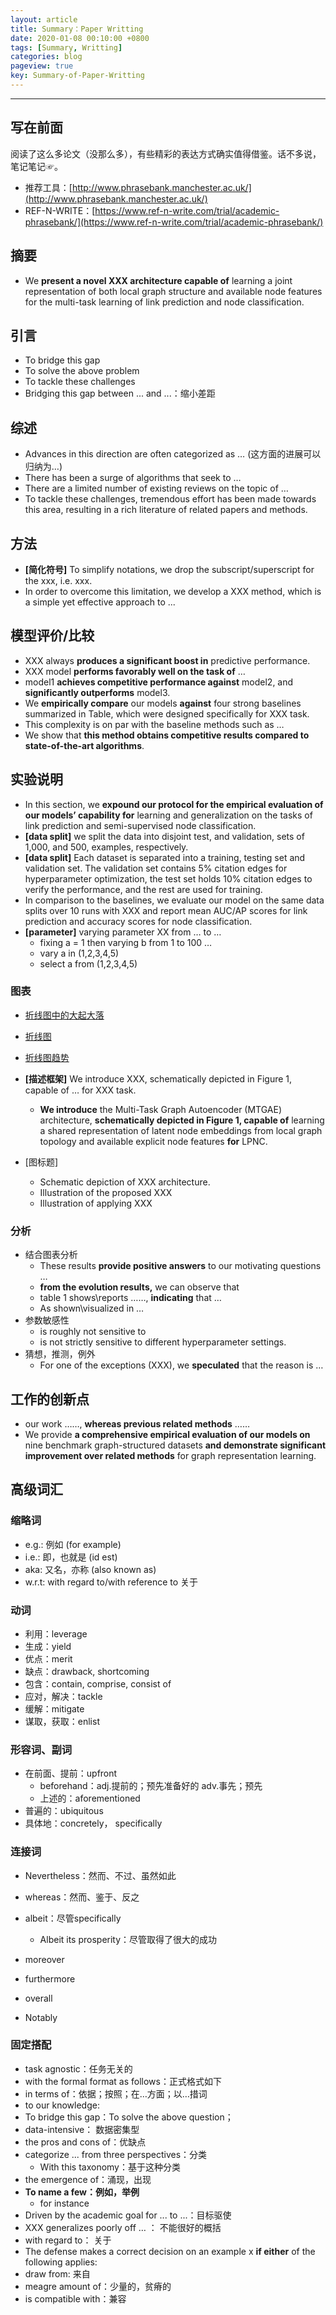 ```yaml
---
layout: article
title: Summary：Paper Writting
date: 2020-01-08 00:10:00 +0800
tags: [Summary, Writting]
categories: blog
pageview: true
key: Summary-of-Paper-Writting
---
```


------



## 写在前面

阅读了这么多论文（没那么多），有些精彩的表达方式确实值得借鉴。话不多说，笔记笔记☞。

- 推荐工具：[http://www.phrasebank.manchester.ac.uk/](http://www.phrasebank.manchester.ac.uk/)
- REF-N-WRITE：[https://www.ref-n-write.com/trial/academic-phrasebank/](https://www.ref-n-write.com/trial/academic-phrasebank/)

## 摘要

- We **present a novel XXX architecture capable of** learning a joint representation of both local graph structure and available node features for the multi-task learning of link prediction and node classification.



## 引言

- To bridge this gap
- To solve the above problem
- To tackle these challenges
- Bridging this gap between ... and ...：缩小差距



## 综述

- Advances in this direction are often categorized as … (这方面的进展可以归纳为…)
- There has been a surge of algorithms that seek to …
- There are a limited number of existing reviews on the topic of …
- To tackle these challenges, tremendous effort has been made towards this area, resulting in a rich literature of related papers and methods. 



## 方法

- **[简化符号]** To simplify notations, we drop the subscript/superscript for the xxx, i.e. xxx.
- In order to overcome this limitation, we develop a XXX method, which is a simple yet effective approach to ...



## 模型评价/比较

- XXX always **produces a significant boost in** predictive performance.
- XXX model **performs favorably well on the task of** …
- model1 **achieves competitive performance against** model2, and **significantly outperforms** model3.
- We **empirically compare** our models **against** four strong baselines summarized in Table, which were designed specifically for XXX task.
- This complexity is on par with the baseline methods such as …
- We show that **this method obtains competitive results compared to state-of-the-art algorithms**.



## 实验说明

- In this section, we **expound our protocol for the empirical evaluation of our models’ capability for** learning and generalization on the tasks of link prediction and semi-supervised node classification.
- **[data split]** we split the data into disjoint test, and validation, sets of 1,000, and 500, examples, respectively.
- **[data split]** Each dataset is separated into a training, testing set and validation set. The validation set contains 5% citation edges for hyperparameter optimization, the test set holds 10% citation edges to verify the performance, and the rest are used for training.
- In comparison to the baselines, we evaluate our model on the same data splits over 10 runs with XXX and report mean AUC/AP scores for link prediction and accuracy scores for node classification.
- **[parameter]** varying parameter XX from … to …
  - fixing a = 1 then varying b from 1 to 100 …
  - vary a in (1,2,3,4,5)
  - select a from (1,2,3,4,5)

### 图表

- [折线图中的大起大落](https://zhuanlan.zhihu.com/p/24372300)
- [折线图](http://blog.sina.com.cn/s/blog_5ac7f5100100soyp.html)
- [折线图趋势](http://www.joozone.com/ielts/12268.html)

- **[描述框架]** We introduce XXX, schematically depicted in Figure 1, capable of … for XXX task.
  - **We introduce** the Multi-Task Graph Autoencoder (MTGAE) architecture, **schematically depicted in Figure 1, capable of** learning a shared representation of latent node embeddings from local graph topology and available explicit node features **for** LPNC. 
- [图标题]
  - Schematic depiction of XXX architecture.
  - Illustration of the proposed XXX
  - Illustration of applying XXX

### 分析

- 结合图表分析
  - These results **provide positive answers** to our motivating questions …
  - **from the evolution results,** we can observe that
  - table 1 shows\reports ……, **indicating** that …
  - As shown\visualized in …
- 参数敏感性
  - is roughly not sensitive to
  - is not strictly sensitive to different hyperparameter settings.
- 猜想，推测，例外
  - For one of the exceptions (XXX), we **speculated** that the reason is …



## 工作的创新点

- our work ……, **whereas previous related methods** ……
- We provide **a comprehensive empirical evaluation of our models on** nine benchmark graph-structured datasets **and demonstrate significant improvement over related methods** for graph representation learning.



## 高级词汇

### 缩略词

- e.g.: 例如 (for example)
- i.e.: 即，也就是 (id est)
- aka: 又名，亦称 (also known as)
- w.r.t: with regard to/with reference to 关于

### 动词

- 利用：leverage
- 生成：yield
- 优点：merit
- 缺点：drawback, shortcoming
- 包含：contain, comprise, consist of
- 应对，解决：tackle
- 缓解：mitigate
- 谋取，获取：enlist

### 形容词、副词

- 在前面、提前：upfront
  - beforehand：adj.提前的；预先准备好的 adv.事先；预先
  - 上述的：aforementioned
- 普遍的：ubiquitous
- 具体地：concretely， specifically

### 连接词

- Nevertheless：然而、不过、虽然如此
- whereas：然而、鉴于、反之
- albeit：尽管specifically

  - Albeit its prosperity：尽管取得了很大的成功
- moreover
- furthermore
- overall
- Notably

### 固定搭配

- task agnostic：任务无关的
- with the formal format as follows：正式格式如下
- in terms of：依据；按照；在…方面；以…措词
- to our knowledge: 
- To bridge this gap：To solve the above question；
- data-intensive： 数据密集型
- the pros and cons of：优缺点
- categorize ... from three perspectives：分类
  - With this taxonomy：基于这种分类
- the emergence of：涌现，出现
- **To name a few：例如，举例**
  - for instance
- Driven by the academic goal for ... to ...：目标驱使
- XXX generalizes poorly off … ： 不能很好的概括
- with regard to： 关于
- The defense makes a correct decision on an example x **if either** of the following applies:
- draw from: 来自
- meagre amount of：少量的，贫瘠的
- is compatible with：兼容

